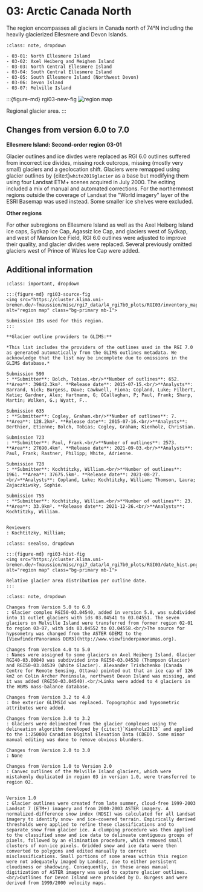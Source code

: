 # 03: Arctic Canada North

The region encompasses all glaciers in Canada north of 74°N including  the heavily glacierized Ellesmere and Devon Islands.

```{admonition} Subregions
:class: note, dropdown

- 03-01: North Ellesmere Island
- 03-02: Axel Heiberg and Meighen Island
- 03-03: North Central Ellesmere Island
- 03-04: South Central Ellesmere Island
- 03-05: South Ellesmere Island (Northwest Devon)
- 03-06: Devon Island
- 03-07: Melville Island

```

:::{figure-md} rgi03-new-fig
<img src="https://cluster.klima.uni-bremen.de/~fmaussion/misc/rgi7_data/l4_rgi7b0_plots/RGI03/isrgi6_map.jpeg" alt="region map" class="bg-primary mb-1">

Regional glacier area.
:::

## Changes from version 6.0 to 7.0

**Ellesmere Island: Second-order region 03-01**

Glacier outlines and ice divdes were replaced as RGI 6.0 outlines suffered from incorrect ice divides, missing rock outcrops, missing (mostly very small) glaciers and a geolocation shift. Glaciers were remapped using glacier outlines by {cite:t}`white2019glacier` as a base but modifying them using four Landsat ETM+ scenes acquired in July 2000. The editing included a mix of manual and automated corrections. For the northernmost regions outside the coverage of Landsat the "World imagery" layer of the ESRI Basemap was used instead. Some smaller ice shelves were excluded. 

**Other regions**

For other subregions on Ellesmere Island as well as the Axel Heiberg Island ice caps, Sydkap Ice Cap, Agassiz Ice Cap, and glaciers west of Sydkap, and west of Manson Ice Field, RGI 6.0 outlines were adjusted to improve their quality, and glacier divides were replaced. Several previously omitted glaciers west of Prince of Wales Ice Cap were added.


## Additional information 

```{admonition} Data sources and analysts
:class: important, dropdown

:::{figure-md} rgi03-source-fig
<img src="https://cluster.klima.uni-bremen.de/~fmaussion/misc/rgi7_data/l4_rgi7b0_plots/RGI03/inventory_map.jpeg" alt="region map" class="bg-primary mb-1">

Submission IDs used for this region.
:::

**Glacier outline providers to GLIMS:**

*This list includes the providers of the outlines used in the RGI 7.0 as generated automatically from the GLIMS outlines metadata. We acknowledge that the list may be incomplete due to omissions in the GLIMS database.*

Submission 590
: **Submitter**: Bolch, Tobias.<br/>**Number of outlines**: 652. **Area**: 39842.3km². **Release date**: 2015-07-15.<br/>**Analysts**: Barrand, Nick; Burgess, Dave; Cawkwell, Fiona; Copland, Luke; Filbert, Katie; Gardner, Alex; Hartmann, G; OCallaghan, P; Paul, Frank; Sharp, Martin; Wolken, G.; Wyatt, F..

Submission 635
: **Submitter**: Cogley, Graham.<br/>**Number of outlines**: 7. **Area**: 128.2km². **Release date**: 2015-07-16.<br/>**Analysts**: Berthier, Etienne; Bolch, Tobias; Cogley, Graham; Kienholz, Christian.

Submission 723
: **Submitter**: Paul, Frank.<br/>**Number of outlines**: 2573. **Area**: 27690.4km². **Release date**: 2021-09-03.<br/>**Analysts**: Paul, Frank; Rastner, Philipp; White, Adrienne.

Submission 728
: **Submitter**: Kochtitzky, William.<br/>**Number of outlines**: 1961. **Area**: 37675.5km². **Release date**: 2021-08-27.<br/>**Analysts**: Copland, Luke; Kochtitzky, William; Thomson, Laura; Zajaczkiwsky, Sophie.

Submission 755
: **Submitter**: Kochtitzky, William.<br/>**Number of outlines**: 23. **Area**: 33.9km². **Release date**: 2021-12-26.<br/>**Analysts**: Kochtitzky, William.


Reviewers
: Kochtitzky, William;

```

```{admonition} Outlines date distribution
:class: seealso, dropdown

:::{figure-md} rgi03-hist-fig
<img src="https://cluster.klima.uni-bremen.de/~fmaussion/misc/rgi7_data/l4_rgi7b0_plots/RGI03/date_hist.png" alt="region map" class="bg-primary mb-1">

Relative glacier area distribution per outline date.
:::

```

```{admonition} Version history
:class: note, dropdown

Changes from Version 5.0 to 6.0
: Glacier complex RGI50-03.04540, added in version 5.0, was subdivided into 11 outlet glaciers with ids 03.04541 to 03.04551. The seven glaciers on Melville Island were transferred from former region 02-01 to region 03-07, with ids 03.04552 to 03.04558.<br/>The source for hypsometry was changed from the ASTER GDEM2 to the [ViewfinderPanoramas DEM3](http://www.viewfinderpanoramas.org).

Changes from Version 4.0 to 5.0
: Names were assigned to some glaciers on Axel Heiberg Island. Glacier RGI40-03.00840 was subdivided into RGI50-03.04538 (Thompson Glacier) and RGI50-03.04539 (White Glacier). Alexander Trishchenko (Canada Centre for Remote Sensing, Ottawa) pointed out that an ice cap of 126 km2 on Colin Archer Peninsula, northwest Devon Island was missing, and it was added (RGI50-03.04540).<br/>Links were added to 4 glaciers in the WGMS mass-balance database.

Changes from Version 3.2 to 4.0
: One exterior GLIMSId was replaced. Topographic and hypsometric attributes were added.

Changes from Version 3.0 to 3.2
: Glaciers were delineated from the glacier complexes using the delineation algorithm developed by {cite:t}`Kienholz2013` and applied to the 1:250000 Canadian Digital Elevation Data (CDED). Some minor manual editing was done to remove obvious blunders.

Changes from Version 2.0 to 3.0
: None

Changes from Version 1.0 to Version 2.0
: Canvec outlines of the Melville Island glaciers, which were mistakenly duplicated in region 03 in version 1.0, were transferred to region 02.


Version 1.0
: Glacier outlines were created from late summer, cloud-free 1999-2003 Landsat 7 (ETM+) imagery and from 2000-2003 ASTER imagery. A normalized-difference snow index (NDSI) was calculated for all Landsat imagery to identify snow- and ice-covered terrain. Empirically derived thresholds were applied to refine these classifications and to separate snow from glacier ice. A clumping procedure was then applied to the classified snow and ice data to delineate contiguous groups of pixels, followed by an elimination procedure, which removed small clusters of non-ice pixels. Gridded snow and ice data were then converted to polygons and edited manually to correct misclassifications. Small portions of some areas within this region were not adequately imaged by Landsat, due to either persistent cloudiness or shadowing. Consequently, in these areas manual digitization of ASTER imagery was used to capture glacier outlines.<br/>Outlines for Devon Island were provided by D. Burgess and were derived from 1999/2000 velocity maps.


```
